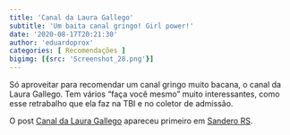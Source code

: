 ```yaml
---
title: 'Canal da Laura Gallego'
subtitle: 'Um baita canal gringo! Girl power!'
date: '2020-08-17T20:21:30'
author: 'eduardoprox'
categories: [ Recomendações ]
bigimg: [{src: 'Screenshot_28.png'}]
---
```


Só aproveitar para recomendar um canal gringo muito bacana, o canal da Laura Gallego. Tem vários “faça você mesmo” muito interessantes, como esse retrabalho que ela faz na TBI e no coletor de admissão.




O post [Canal da Laura Gallego](https://sanderors.com/canal-da-laura-gallego/) apareceu primeiro em [Sandero RS](https://sanderors.com).

